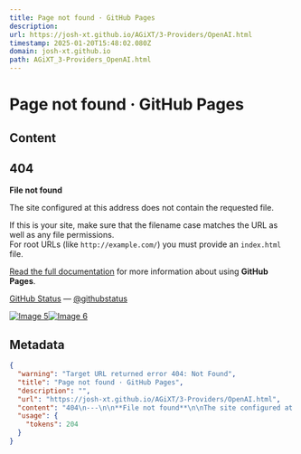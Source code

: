 ```yaml
---
title: Page not found · GitHub Pages
description: 
url: https://josh-xt.github.io/AGiXT/3-Providers/OpenAI.html
timestamp: 2025-01-20T15:48:02.080Z
domain: josh-xt.github.io
path: AGiXT_3-Providers_OpenAI.html
---
```


# Page not found · GitHub Pages



## Content

404
---

**File not found**

The site configured at this address does not contain the requested file.

If this is your site, make sure that the filename case matches the URL as well as any file permissions.  
For root URLs (like `http://example.com/`) you must provide an `index.html` file.

[Read the full documentation](https://help.github.com/pages/) for more information about using **GitHub Pages**.

[GitHub Status](https://githubstatus.com/) — [@githubstatus](https://twitter.com/githubstatus)

[![Image 5](blob:https://josh-xt.github.io/6691b6771aee6d71f28885ba1e6cb58e)](https://josh-xt.github.io/)[![Image 6](blob:https://josh-xt.github.io/a718d401a153f4ec3816bbbebdadb6c4)](https://josh-xt.github.io/)

## Metadata

```json
{
  "warning": "Target URL returned error 404: Not Found",
  "title": "Page not found · GitHub Pages",
  "description": "",
  "url": "https://josh-xt.github.io/AGiXT/3-Providers/OpenAI.html",
  "content": "404\n---\n\n**File not found**\n\nThe site configured at this address does not contain the requested file.\n\nIf this is your site, make sure that the filename case matches the URL as well as any file permissions.  \nFor root URLs (like `http://example.com/`) you must provide an `index.html` file.\n\n[Read the full documentation](https://help.github.com/pages/) for more information about using **GitHub Pages**.\n\n[GitHub Status](https://githubstatus.com/) — [@githubstatus](https://twitter.com/githubstatus)\n\n[![Image 5](blob:https://josh-xt.github.io/6691b6771aee6d71f28885ba1e6cb58e)](https://josh-xt.github.io/)[![Image 6](blob:https://josh-xt.github.io/a718d401a153f4ec3816bbbebdadb6c4)](https://josh-xt.github.io/)",
  "usage": {
    "tokens": 204
  }
}
```
